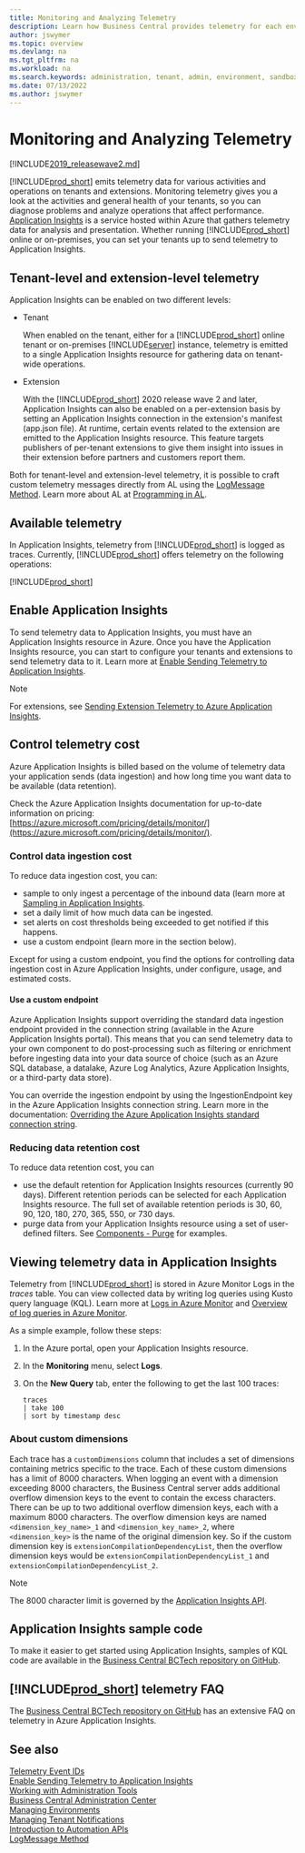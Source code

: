 ```yaml
---
title: Monitoring and Analyzing Telemetry
description: Learn how Business Central provides telemetry for each environment, both for online and on-premises environments.  
author: jswymer
ms.topic: overview
ms.devlang: na
ms.tgt_pltfrm: na
ms.workload: na
ms.search.keywords: administration, tenant, admin, environment, sandbox, telemetry
ms.date: 07/13/2022
ms.author: jswymer
---
```


# Monitoring and Analyzing Telemetry

[!INCLUDE[2019_releasewave2.md](../includes/2019_releasewave2.md)]

[!INCLUDE[prod_short](../developer/includes/prod_short.md)] emits telemetry data for various activities and operations on tenants and extensions. Monitoring telemetry gives you a look at the activities and general health of your tenants, so you can diagnose problems and analyze operations that affect performance. [Application Insights](/azure/azure-monitor/app/app-insights-overview) is a service hosted within Azure that gathers telemetry data for analysis and presentation. Whether running [!INCLUDE[prod_short](../developer/includes/prod_short.md)] online or on-premises, you can set your tenants up to send telemetry to Application Insights.  

## Tenant-level and extension-level telemetry

Application Insights can be enabled on two different levels:

- Tenant  

    When enabled on the tenant, either for a [!INCLUDE[prod_short](../developer/includes/prod_short.md)] online tenant or on-premises [!INCLUDE[server](../developer/includes/server.md)] instance, telemetry is emitted to a single Application Insights resource for gathering data on tenant-wide operations.
    
- Extension  

    With the [!INCLUDE[prod_short](../developer/includes/prod_short.md)] 2020 release wave 2 and later, Application Insights can also be enabled on a per-extension basis by setting an Application Insights connection in the extension's manifest (app.json file). At runtime, certain events related to the extension are emitted to the Application Insights resource. This feature targets publishers of per-tenant extensions to give them insight into issues in their extension before partners and customers report them.

Both for tenant-level and extension-level telemetry, it is possible to craft custom telemetry messages directly from AL
using the [LogMessage Method](../developer/methods-auto/session/session-logmessage-string-string-verbosity-dataclassification-telemetryscope-string-string-string-string-method.md). Learn more about AL at [Programming in AL](../developer/devenv-programming-in-al.md).

## Available telemetry
In Application Insights, telemetry from [!INCLUDE[prod_short](../developer/includes/prod_short.md)] is logged as traces.  Currently, [!INCLUDE[prod_short](../developer/includes/prod_short.md)] offers telemetry on the following operations:  

[!INCLUDE[prod_short](../includes/include-telemetry-by-area.md)]

## <a name="enable"></a> Enable Application Insights
To send telemetry data to Application Insights, you must have an Application Insights resource in Azure. Once you have the Application Insights resource, you can start to configure your tenants and extensions to send telemetry data to it. Learn more at [Enable Sending Telemetry to Application Insights](telemetry-enable-application-insights.md).  

> [!NOTE]
> For extensions, see [Sending Extension Telemetry to Azure Application Insights](../developer/devenv-application-insights-for-extensions.md).

## <a name="ingest"></a> Control telemetry cost
Azure Application Insights is billed based on the volume of telemetry data your application sends (data ingestion) and how long time you want data to be available (data retention). 

Check the Azure Application Insights documentation for up-to-date information on pricing: [https://azure.microsoft.com/pricing/details/monitor/](https://azure.microsoft.com/pricing/details/monitor/).

### Control data ingestion cost
To reduce data ingestion cost, you can:
- sample to only ingest a percentage of the inbound data (learn more at [Sampling in Application Insights](/azure/azure-monitor/app/sampling#ingestion-sampling).
- set a daily limit of how much data can be ingested.
- set alerts on cost thresholds being exceeded to get notified if this happens.
- use a custom endpoint (learn more in the section below).

Except for using a custom endpoint, you find the options for controlling data ingestion cost in Azure Application Insights, under configure, usage, and estimated costs.

#### Use a custom endpoint
Azure Application Insights support overriding the standard data ingestion endpoint provided in the connection string (available  in the Azure Application Insights portal). This means that you can send telemetry data to your own component to do post-processing such as filtering or enrichment before ingesting data into your data source of choice (such as an Azure SQL database, a datalake, Azure Log Analytics, Azure Application Insights, or a third-party data store).

You can override the ingestion endpoint by using the IngestionEndpoint key in the Azure Application Insights connection string. Learn more in the documentation: [Overriding the Azure Application Insights standard connection string](/azure/azure-monitor/app/sdk-connection-string?tabs=net#connection-string-with-explicit-endpoint-overrides).

### Reducing data retention cost
To reduce data retention cost, you can 
- use the default retention for Application Insights resources (currently 90 days). Different retention periods can be selected for each Application Insights resource. The full set of available retention periods is 30, 60, 90, 120, 180, 270, 365, 550, or 730 days.
- purge data from your Application Insights resource using a set of user-defined filters. See [Components - Purge](/rest/api/application-insights/components/purge#examples) for examples.

## <a name="viewing"></a>Viewing telemetry data in Application Insights

Telemetry from [!INCLUDE[prod_short](../developer/includes/prod_short.md)] is stored in Azure Monitor Logs in the *traces* table. You can view collected data by writing log queries using Kusto query language (KQL). Learn more at [Logs in Azure Monitor](/azure/azure-monitor/platform/data-platform-logs) and [Overview of log queries in Azure Monitor](/azure/azure-monitor/log-query/log-query-overview).

As a simple example, follow these steps:  

1. In the Azure portal, open your Application Insights resource.
2. In the **Monitoring** menu, select **Logs**.
3. On the **New Query** tab, enter the following to get the last 100 traces:

    ```kql
    traces
    | take 100
    | sort by timestamp desc 
    ```

### <a name="customdimensions"></a>About custom dimensions

Each trace has a `customDimensions` column that includes a set of dimensions containing metrics specific to the trace. Each of these custom dimensions has a limit of 8000 characters. When logging an event with a dimension exceeding 8000 characters, the Business Central server adds additional overflow dimension keys to the event to contain the excess characters. There can be up to two additional overflow dimension keys, each with a maximum 8000 characters. The overflow dimension keys are named  `<dimension_key_name>_1` and `<dimension_key_name>_2`, where `<dimension_key>` is the name of the original dimension key. So if the custom dimension key is `extensionCompilationDependencyList`, then the overflow dimension keys would be `extensionCompilationDependencyList_1` and `extensionCompilationDependencyList_2`.

> [!NOTE]
> The 8000 character limit is governed by the [Application Insights API](/azure/azure-monitor/app/api-custom-events-metrics#limits).

## Application Insights sample code

To make it easier to get started using Application Insights, samples of KQL code are available in the [Business Central BCTech repository on GitHub](https://github.com/microsoft/BCTech/tree/master/samples/AppInsights).

## [!INCLUDE[prod_short](../developer/includes/prod_short.md)] telemetry FAQ

The [Business Central BCTech repository on GitHub](https://github.com/microsoft/BCTech/tree/master/samples/AppInsights) has an extensive FAQ on telemetry in Azure Application Insights.
    
## See also

[Telemetry Event IDs](telemetry-event-ids.md)  
[Enable Sending Telemetry to Application Insights](telemetry-enable-application-insights.md)  
[Working with Administration Tools](administration.md)  
[Business Central Administration Center](tenant-admin-center.md)  
[Managing Environments](tenant-admin-center-environments.md)  
[Managing Tenant Notifications](tenant-admin-center-notifications.md)  
[Introduction to Automation APIs](itpro-introduction-to-automation-apis.md)  
[LogMessage Method](../developer/methods-auto/session/session-logmessage-string-string-verbosity-dataclassification-telemetryscope-string-string-string-string-method.md)  
